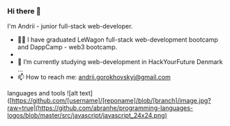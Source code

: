 ### Hi there 👋

<!--
**andrii1/andrii1** is a ✨ _special_ ✨ repository because its `README.md` (this file) appears on your GitHub profile.

Here are some ideas to get you started:

- 🔭 I’m currently working on ...
- 🌱 I’m currently learning ...
- 👯 I’m looking to collaborate on ...
- 🤔 I’m looking for help with ...
- 💬 Ask me about ...
- 📫 How to reach me: ...
- 😄 Pronouns: ...
- ⚡ Fun fact: ...
-->

I'm Andrii - junior full-stack web-developer. 
- 👨‍💻 I have graduated LeWagon full-stack web-development bootcamp and DappCamp - web3 bootcamp.
- 
- 🌱 I’m currently studying web-development in HackYourFuture Denmark ...
- 📫 How to reach me: andrii.gorokhovskyi@gmail.com

languages and tools
![alt text]([https://github.com/[username]/[reponame]/blob/[branch]/image.jpg?raw=true](https://github.com/abranhe/programming-languages-logos/blob/master/src/javascript/javascript_24x24.png)
